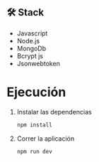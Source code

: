 ## 🛠️ Stack
- Javascript
- Node.js 
- MongoDb
- Bcrypt js
- Jsonwebtoken
# Ejecución

1.  Instalar las dependencias

    ```bash
    npm install
    ```
2. Correr la aplicación
    ```bash
    npm run dev
    ```

